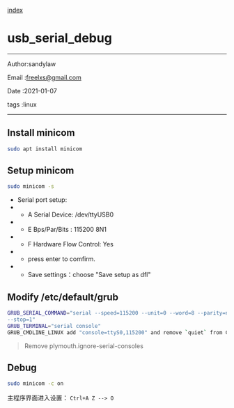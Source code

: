 
[index](./index.md)

# usb_serial_debug

---

Author:sandylaw

Email :freelxs@gmail.com

Date  :2021-01-07

tags  :linux

---

## Install minicom
```bash
sudo apt install minicom
```
## Setup minicom
```bash
sudo minicom -s
```
- Serial port setup:
- - A Serial Device: /dev/ttyUSB0
- - E Bps/Par/Bits : 115200 8N1
- - F Hardware Flow Control: Yes
- - press enter to comfirm.
- - Save settings：choose "Save setup as dfl"

## Modify /etc/default/grub

```bash
GRUB_SERIAL_COMMAND="serial --speed=115200 --unit=0 --word=8 --parity=no
--stop=1"
GRUB_TERMINAL="serial console" 
GRUB_CMDLINE_LINUX add "console=ttyS0,115200" and remove `quiet` from CMDLINE
```
> Remove plymouth.ignore-serial-consoles
## Debug

```bash
sudo minicom -c on
```
主程序界面进入设置：
`Ctrl+A Z --> O`


